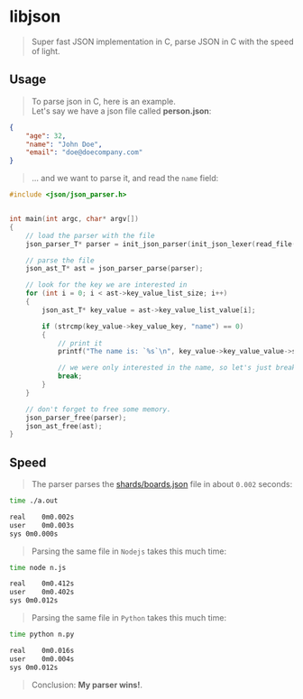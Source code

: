 # libjson
> Super fast JSON implementation in C, parse JSON in C with the speed of light.

## Usage
> To parse json in C, here is an example.  
> Let's say we have a json file called **person.json**:
```json
{
    "age": 32,
    "name": "John Doe",
    "email": "doe@doecompany.com"    
}
```
> ... and we want to parse it,
> and read the `name` field:
```C
#include <json/json_parser.h>


int main(int argc, char* argv[])
{
    // load the parser with the file
    json_parser_T* parser = init_json_parser(init_json_lexer(read_file("shards/person.json")));

    // parse the file
    json_ast_T* ast = json_parser_parse(parser);

    // look for the key we are interested in
    for (int i = 0; i < ast->key_value_list_size; i++)
    {
        json_ast_T* key_value = ast->key_value_list_value[i];

        if (strcmp(key_value->key_value_key, "name") == 0)
        {
            // print it
            printf("The name is: `%s`\n", key_value->key_value_value->string_value);

            // we were only interested in the name, so let's just break.
            break;
        }
    }

    // don't forget to free some memory.
    json_parser_free(parser);
    json_ast_free(ast);
}
```

## Speed
> The parser parses the [shards/boards.json](shards/boards.json) file in about
> `0.002` seconds:
```bash
time ./a.out

real	0m0.002s
user	0m0.003s
sys	0m0.000s
```
> Parsing the same file in `Nodejs` takes this much time:
```bash
time node n.js 

real	0m0.412s
user	0m0.402s
sys	0m0.012s
```
> Parsing the same file in `Python` takes this much time:
```bash
time python n.py 

real	0m0.016s
user	0m0.004s
sys	0m0.012s
```
> Conclusion: __My parser wins!__.
